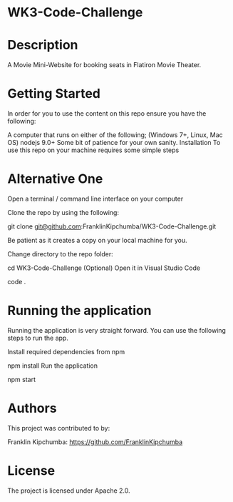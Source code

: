 # WK3-Code-Challenge

# Description
A Movie Mini-Website for booking seats in Flatiron Movie Theater.

# Getting Started
In order for you to use the content on this repo ensure you have the following:

A computer that runs on either of the following; (Windows 7+, Linux, Mac OS)
nodejs 9.0+
Some bit of patience for your own sanity.
Installation
To use this repo on your machine requires some simple steps

# Alternative One
Open a terminal / command line interface on your computer

Clone the repo by using the following:

git clone git@github.com:FranklinKipchumba/WK3-Code-Challenge.git

Be patient as it creates a copy on your local machine for you.

Change directory to the repo folder:

  cd WK3-Code-Challenge
(Optional) Open it in Visual Studio Code

  code .
# Running the application
Running the application is very straight forward. You can use the following steps to run the app.

Install required dependencies from npm

npm install
Run the application

npm start
# Authors
This project was contributed to by:

Franklin Kipchumba: https://github.com/FranklinKipchumba
# License
The project is licensed under Apache 2.0.